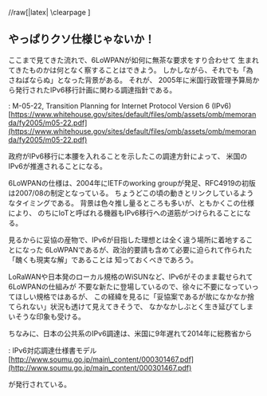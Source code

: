 //raw[|latex| \\clearpage ]

やっぱりクソ仕様じゃないか！
--------------------------

ここまで見てきた流れで、6LoWPANが如何に無茶な要求をすり合わせて
生まれてきたものかは何となく察することはできよう。
しかしながら、それでも「為さねばならぬ」となった背景がある。
それが、 2005年に米国行政管理予算局から発行されたIPv6移行計画に関わる調達指針である。

: M-05-22, Transition Planning for Internet Protocol Version 6 \(IPv6\)
  [https://www.whitehouse.gov/sites/default/files/omb/assets/omb/memoranda/fy2005/m05-22.pdf](https://www.whitehouse.gov/sites/default/files/omb/assets/omb/memoranda/fy2005/m05-22.pdf)

政府がIPv6移行に本腰を入れることを示したこの調達方針によって、
米国のIPv6が推進されることになる。

6LoWPANの仕様は、2004年にIETFのworking groupが発足、RFC4919の初版は2007/08の制定となっている。
ちょうどこの頃の動きとリンクしているようなタイミングである。
背景は色々推し量るところも多いが、ともかくこの仕様により、
のちにIoTと呼ばれる機器もIPv6移行への道筋がつけられることになる。

見るからに妥協の産物で、IPv6が目指した理想とは全く違う場所に着地することになった
6LoWPANであるが、政治的要請も含めて必要に迫られて作られた「醜くも現実な解」であることは
知っておくべきであろう。

LoRaWANや日本発のローカル規格のWiSUNなど、IPv6がそのまま載せられて6LoWPANの仕組みが
不要な新たに登場しているので、徐々に不要になっていってほしい規格ではあるが、
この経緯を見るに「妥協案であるが故になかなか捨てられない」状況も透けて見えてきそうで、
なかなかしぶとく生き延びてしまいそうな印象も受ける。


ちなみに、日本の公共系のIPv6調達は、米国に9年遅れて2014年に総務省から

: IPv6対応調達仕様書モデル
  [http://www.soumu.go.jp/main\_content/000301467.pdf](http://www.soumu.go.jp/main_content/000301467.pdf)

が発行されている。
